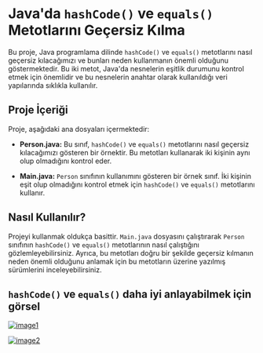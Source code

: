 # Java'da `hashCode()` ve `equals()` Metotlarını Geçersiz Kılma

Bu proje, Java programlama dilinde `hashCode()` ve `equals()` metotlarını nasıl geçersiz kılacağımızı ve bunları neden kullanmanın önemli olduğunu göstermektedir. Bu iki metot, Java'da nesnelerin eşitlik durumunu kontrol etmek için önemlidir ve bu nesnelerin anahtar olarak kullanıldığı veri yapılarında sıklıkla kullanılır.

## Proje İçeriği

Proje, aşağıdaki ana dosyaları içermektedir:

- **Person.java:** Bu sınıf, `hashCode()` ve `equals()` metotlarını nasıl geçersiz kılacağımızı gösteren bir örnektir. Bu metotları kullanarak iki kişinin aynı olup olmadığını kontrol eder.

- **Main.java:** `Person` sınıfının kullanımını gösteren bir örnek sınıf. İki kişinin eşit olup olmadığını kontrol etmek için `hashCode()` ve `equals()` metotlarını kullanır.

## Nasıl Kullanılır?

Projeyi kullanmak oldukça basittir. `Main.java` dosyasını çalıştırarak `Person` sınıfının `hashCode()` ve `equals()` metotlarının nasıl çalıştığını gözlemleyebilirsiniz. Ayrıca, bu metotları doğru bir şekilde geçersiz kılmanın neden önemli olduğunu anlamak için bu metotların üzerine yazılmış sürümlerini inceleyebilirsiniz.

##

## `hashCode()` ve `equals()` daha iyi anlayabilmek için görsel

[![image1](https://r.resimlink.com/HzZf80C.png)](https://resimlink.com/HzZf80C)

[![image2](https://r.resimlink.com/QGP2RB7hU_eD.png)](https://resimlink.com/QGP2RB7hU_eD)



